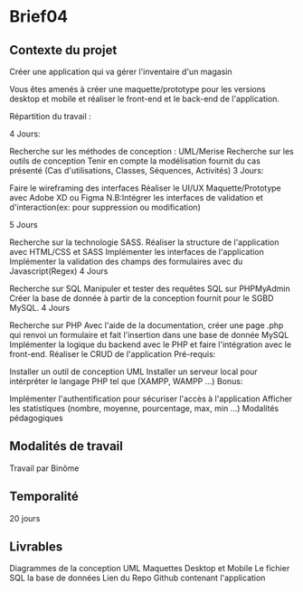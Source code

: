 # Brief04
## Contexte du projet
Créer une application qui va gérer l'inventaire d'un magasin

Vous êtes amenés à créer une maquette/prototype pour les versions desktop et mobile et réaliser le front-end et le back-end de l'application.

Répartition du travail :

4 Jours:

Recherche sur les méthodes de conception : UML/Merise
Recherche sur les outils de conception
Tenir en compte la modélisation fournit du cas présenté (Cas d'utilisations, Classes, Séquences, Activités)
3 Jours:

Faire le wireframing des interfaces
Réaliser le UI/UX Maquette/Prototype avec Adobe XD ou Figma
N.B:Intégrer les interfaces de validation et d'interaction(ex: pour suppression ou modification)

5 Jours

Recherche sur la technologie SASS.
Réaliser la structure de l'application avec HTML/CSS et SASS
Implémenter les interfaces de l'application
Implémenter la validation des champs des formulaires avec du Javascript(Regex)
4 Jours

Recherche sur SQL
Manipuler et tester des requêtes SQL sur PHPMyAdmin
Créer la base de donnée à partir de la conception fournit pour le SGBD MySQL.
4 Jours

Recherche sur PHP
Avec l'aide de la documentation, créer une page .php qui renvoi un formulaire et fait l'insertion dans une base de donnée MySQL
Implémenter la logique du backend avec le PHP et faire l'intégration avec le front-end.
Réaliser le CRUD de l'application
Pré-requis:

Installer un outil de conception UML
Installer un serveur local pour intérpréter le langage PHP tel que (XAMPP, WAMPP ...)
Bonus:

Implémenter l'authentification pour sécuriser l'accès à l'application
Afficher les statistiques (nombre, moyenne, pourcentage, max, min ...)
Modalités pédagogiques

## Modalités de travail 

Travail par Binôme

## Temporalité 

20 jours

## Livrables

Diagrammes de la conception UML
Maquettes Desktop et Mobile
Le fichier SQL la base de données
Lien du Repo Github contenant l'application
